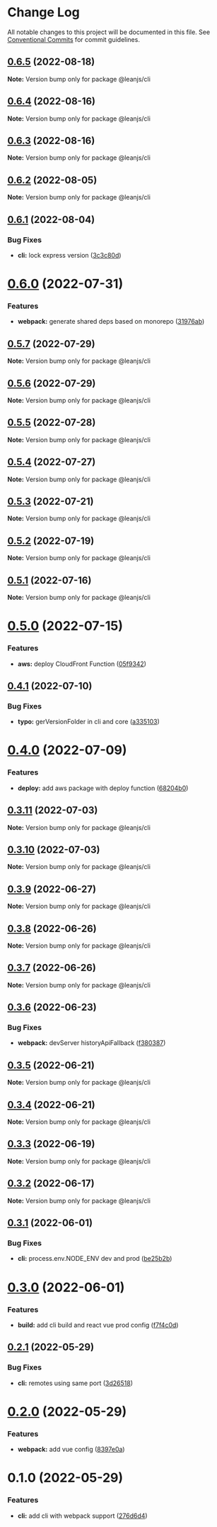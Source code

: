 # Change Log

All notable changes to this project will be documented in this file.
See [Conventional Commits](https://conventionalcommits.org) for commit guidelines.

## [0.6.5](https://github.com/leanjs/leanjs/compare/@leanjs/cli@0.6.4...@leanjs/cli@0.6.5) (2022-08-18)

**Note:** Version bump only for package @leanjs/cli





## [0.6.4](https://github.com/leanjs/leanjs/compare/@leanjs/cli@0.6.3...@leanjs/cli@0.6.4) (2022-08-16)

**Note:** Version bump only for package @leanjs/cli





## [0.6.3](https://github.com/leanjs/leanjs/compare/@leanjs/cli@0.6.2...@leanjs/cli@0.6.3) (2022-08-16)

**Note:** Version bump only for package @leanjs/cli





## [0.6.2](https://github.com/leanjs/leanjs/compare/@leanjs/cli@0.6.1...@leanjs/cli@0.6.2) (2022-08-05)

**Note:** Version bump only for package @leanjs/cli





## [0.6.1](https://github.com/leanjs/leanjs/compare/@leanjs/cli@0.6.0...@leanjs/cli@0.6.1) (2022-08-04)


### Bug Fixes

* **cli:** lock express version ([3c3c80d](https://github.com/leanjs/leanjs/commit/3c3c80d2eb41c380ba3a31ae0629cccd202db289))





# [0.6.0](https://github.com/leanjs/leanjs/compare/@leanjs/cli@0.5.7...@leanjs/cli@0.6.0) (2022-07-31)


### Features

* **webpack:** generate shared deps based on monorepo ([31976ab](https://github.com/leanjs/leanjs/commit/31976abbdb01fafa45471a517ffff8e4e4761aa4))





## [0.5.7](https://github.com/leanjs/leanjs/compare/@leanjs/cli@0.5.6...@leanjs/cli@0.5.7) (2022-07-29)

**Note:** Version bump only for package @leanjs/cli





## [0.5.6](https://github.com/leanjs/leanjs/compare/@leanjs/cli@0.5.5...@leanjs/cli@0.5.6) (2022-07-29)

**Note:** Version bump only for package @leanjs/cli





## [0.5.5](https://github.com/leanjs/leanjs/compare/@leanjs/cli@0.5.4...@leanjs/cli@0.5.5) (2022-07-28)

**Note:** Version bump only for package @leanjs/cli





## [0.5.4](https://github.com/leanjs/leanjs/compare/@leanjs/cli@0.5.3...@leanjs/cli@0.5.4) (2022-07-27)

**Note:** Version bump only for package @leanjs/cli





## [0.5.3](https://github.com/leanjs/leanjs/compare/@leanjs/cli@0.5.2...@leanjs/cli@0.5.3) (2022-07-21)

**Note:** Version bump only for package @leanjs/cli





## [0.5.2](https://github.com/leanjs/leanjs/compare/@leanjs/cli@0.5.1...@leanjs/cli@0.5.2) (2022-07-19)

**Note:** Version bump only for package @leanjs/cli





## [0.5.1](https://github.com/leanjs/leanjs/compare/@leanjs/cli@0.5.0...@leanjs/cli@0.5.1) (2022-07-16)

**Note:** Version bump only for package @leanjs/cli





# [0.5.0](https://github.com/leanjs/leanjs/compare/@leanjs/cli@0.4.1...@leanjs/cli@0.5.0) (2022-07-15)


### Features

* **aws:** deploy CloudFront Function ([05f9342](https://github.com/leanjs/leanjs/commit/05f93427d5ef3ea1466f4094438002aea1b06ce9))





## [0.4.1](https://github.com/leanjs/leanjs/compare/@leanjs/cli@0.4.0...@leanjs/cli@0.4.1) (2022-07-10)


### Bug Fixes

* **typo:** gerVersionFolder in cli and core ([a335103](https://github.com/leanjs/leanjs/commit/a335103e7308404f48e33475b97cd18fd536463e))





# [0.4.0](https://github.com/leanjs/leanjs/compare/@leanjs/cli@0.3.11...@leanjs/cli@0.4.0) (2022-07-09)


### Features

* **deploy:** add aws package with deploy function ([68204b0](https://github.com/leanjs/leanjs/commit/68204b0ffc6c410cfe2cdd39e3fe5c94c838e9a1))





## [0.3.11](https://github.com/leanjs/leanjs/compare/@leanjs/cli@0.3.10...@leanjs/cli@0.3.11) (2022-07-03)

**Note:** Version bump only for package @leanjs/cli





## [0.3.10](https://github.com/leanjs/leanjs/compare/@leanjs/cli@0.3.9...@leanjs/cli@0.3.10) (2022-07-03)

**Note:** Version bump only for package @leanjs/cli





## [0.3.9](https://github.com/leanjs/leanjs/compare/@leanjs/cli@0.3.8...@leanjs/cli@0.3.9) (2022-06-27)

**Note:** Version bump only for package @leanjs/cli





## [0.3.8](https://github.com/leanjs/leanjs/compare/@leanjs/cli@0.3.7...@leanjs/cli@0.3.8) (2022-06-26)

**Note:** Version bump only for package @leanjs/cli





## [0.3.7](https://github.com/leanjs/leanjs/compare/@leanjs/cli@0.3.6...@leanjs/cli@0.3.7) (2022-06-26)

**Note:** Version bump only for package @leanjs/cli





## [0.3.6](https://github.com/leanjs/leanjs/compare/@leanjs/cli@0.3.5...@leanjs/cli@0.3.6) (2022-06-23)


### Bug Fixes

* **webpack:** devServer historyApiFallback ([f380387](https://github.com/leanjs/leanjs/commit/f3803871d48bf45e30ef597871a495cdf660478c))





## [0.3.5](https://github.com/leanjs/leanjs/compare/@leanjs/cli@0.3.4...@leanjs/cli@0.3.5) (2022-06-21)

**Note:** Version bump only for package @leanjs/cli





## [0.3.4](https://github.com/leanjs/leanjs/compare/@leanjs/cli@0.3.3...@leanjs/cli@0.3.4) (2022-06-21)

**Note:** Version bump only for package @leanjs/cli





## [0.3.3](https://github.com/leanjs/leanjs/compare/@leanjs/cli@0.3.2...@leanjs/cli@0.3.3) (2022-06-19)

**Note:** Version bump only for package @leanjs/cli





## [0.3.2](https://github.com/leanjs/leanjs/compare/@leanjs/cli@0.3.1...@leanjs/cli@0.3.2) (2022-06-17)

**Note:** Version bump only for package @leanjs/cli





## [0.3.1](https://github.com/leanjs/leanjs/compare/@leanjs/cli@0.3.0...@leanjs/cli@0.3.1) (2022-06-01)


### Bug Fixes

* **cli:** process.env.NODE_ENV dev and prod ([be25b2b](https://github.com/leanjs/leanjs/commit/be25b2bc7469d12b054b34d0c63cee99e2db4457))





# [0.3.0](https://github.com/leanjs/leanjs/compare/@leanjs/cli@0.2.1...@leanjs/cli@0.3.0) (2022-06-01)


### Features

* **build:** add cli build and react vue prod config ([f7f4c0d](https://github.com/leanjs/leanjs/commit/f7f4c0d34f0f14a8445d5ab8edc0fe9b7499ce0f))





## [0.2.1](https://github.com/leanjs/leanjs/compare/@leanjs/cli@0.2.0...@leanjs/cli@0.2.1) (2022-05-29)


### Bug Fixes

* **cli:** remotes using same port ([3d26518](https://github.com/leanjs/leanjs/commit/3d26518c883dbda424f1d6931fd60c984cca3f6d))





# [0.2.0](https://github.com/leanjs/leanjs/compare/@leanjs/cli@0.1.0...@leanjs/cli@0.2.0) (2022-05-29)


### Features

* **webpack:** add vue config ([8397e0a](https://github.com/leanjs/leanjs/commit/8397e0aeb8b4d4278213f227ac003c71d9e3db39))





# 0.1.0 (2022-05-29)


### Features

* **cli:** add cli with webpack support ([276d6d4](https://github.com/leanjs/leanjs/commit/276d6d4aab1c40c74ecf9eeeffa3046a9ce5026c))
